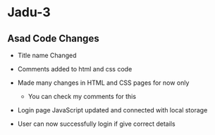# Jadu-3

## Asad Code Changes

- Title name Changed
- Comments added to html and css code
- Made many changes in HTML and CSS pages for now only

  - You can check my comments for this

- Login page JavaScript updated and connected with local storage
- User can now successfully login if give correct details
